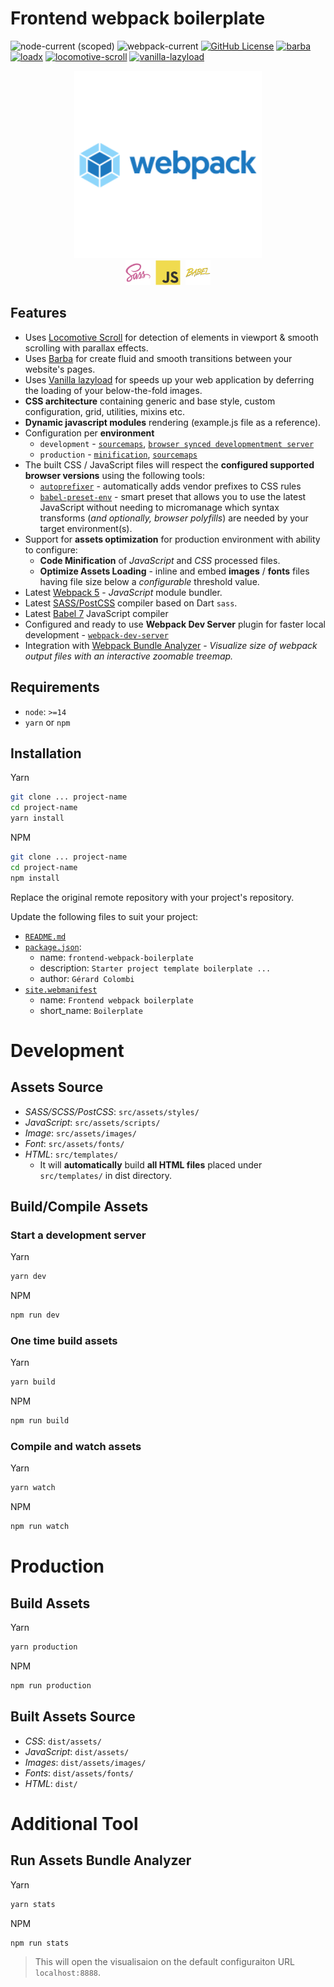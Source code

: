 # Frontend webpack boilerplate

![node-current (scoped)](https://img.shields.io/node/v/?color=informational&style=plastic)
![webpack-current](https://img.shields.io/badge/webpack-v5.75.0-informational?style=for-the-badge&&logo=webpack)
[![GitHub License](https://img.shields.io/github/license/gcolombi/?color=informational&style=for-the-badge)](https://github.com/gcolombi/)
[![barba](https://img.shields.io/badge/barba-v2.9.7-green?style=for-the-badge)](https://github.com/barbajs/barba)
[![loadx](https://img.shields.io/badge/loadx-v0.1.1-green?style=for-the-badge)](https://github.com/cesarwbr/loadx)
[![locomotive-scroll](https://img.shields.io/badge/locomotive--scroll-v4.1.4-green?style=for-the-badge)](https://github.com/locomotivemtl/locomotive-scroll)
[![vanilla-lazyload](https://img.shields.io/badge/vanilla--lazyload-v17.8.3-green?style=for-the-badge)](https://github.com/verlok/vanilla-lazyload)

<div align="center">
    <img src="https://github.com/devicons/devicon/blob/master/icons/webpack/webpack-original-wordmark.svg" title="Webpack" alt="Webpack" width="300" height="300"/>
</div>

<div align="center">
    <img src="https://github.com/devicons/devicon/blob/master/icons/sass/sass-original.svg" title="Saas" alt="Saas" width="40" height="40"/>&nbsp;
    <img src="https://github.com/devicons/devicon/blob/master/icons/javascript/javascript-original.svg" title="Javascript" alt="Javascript" width="40" height="40"/>&nbsp;
    <img src="https://github.com/devicons/devicon/blob/master/icons/babel/babel-original.svg" title="Babel" alt="Babel" width="40" height="40"/>
</div>

## Features

* Uses [Locomotive Scroll](https://github.com/locomotivemtl/locomotive-scroll) for detection of elements in viewport & smooth scrolling with parallax effects.
* Uses [Barba](https://github.com/barbajs/barba) for create fluid and smooth transitions between your website's pages.
* Uses [Vanilla lazyload](https://github.com/verlok/vanilla-lazyload) for speeds up your web application by deferring the loading of your below-the-fold images.
* **CSS architecture** containing generic and base style, custom configuration, grid, utilities, mixins etc.
* **Dynamic javascript modules** rendering (example.js file as a reference).
* Configuration per **environment**
    * `development` - [`sourcemaps`](https://webpack.js.org/configuration/devtool/), [`browser synced developmentment server`](https://webpack.js.org/configuration/dev-server/)
    * `production` - [`minification`](https://webpack.js.org/plugins/terser-webpack-plugin/), [`sourcemaps`](https://webpack.js.org/configuration/devtool/)
* The built CSS / JavaScript files will respect the **configured supported browser versions** using the following tools:
    * [`autoprefixer`](https://github.com/postcss/autoprefixer) - automatically adds vendor prefixes to CSS rules
    * [`babel-preset-env`](https://babeljs.io/docs/en/babel-preset-env) - smart preset that allows you to use the latest JavaScript without needing to micromanage which syntax transforms (*and optionally, browser polyfills*) are needed by your target environment(s).
* Support for **assets optimization** for production environment with ability to configure:
    * **Code Minification** of *JavaScript* and *CSS* processed files.
    * **Optimize Assets Loading** - inline and embed **images** / **fonts** files having file size below a *configurable* threshold value.
* Latest [Webpack 5](https://github.com/webpack/webpack) - *JavaScript* module bundler.
* Latest [SASS/PostCSS](https://github.com/sass/sass) compiler based on Dart `sass`.
* Latest [Babel 7](https://github.com/babel/babel) JavaScript compiler
* Configured and ready to use **Webpack Dev Server** plugin for faster local development - [`webpack-dev-server`](https://webpack.js.org/configuration/dev-server/)
* Integration with [Webpack Bundle Analyzer](https://www.npmjs.com/package/webpack-bundle-analyzer) - _Visualize size of webpack output files with an interactive zoomable treemap._

## Requirements

* `node`: `>=14`
* `yarn` or `npm`

## Installation

Yarn
```sh 
git clone ... project-name
cd project-name
yarn install
```

NPM
```sh 
git clone ... project-name
cd project-name
npm install
```

Replace the original remote repository with your project's repository.

Update the following files to suit your project:

* [`README.md`](https://github.com/gcolombi)
* [`package.json`](https://github.com/gcolombi):
    * name: `frontend-webpack-boilerplate`
    * description: `Starter project template boilerplate ...`
    * author: `Gérard Colombi`
* [`site.webmanifest`](https://github.com/gcolombi)
    * name: `Frontend webpack boilerplate`
    * short_name: `Boilerplate`

# Development

## Assets Source

* _SASS/SCSS/PostCSS_: `src/assets/styles/`
* _JavaScript_: `src/assets/scripts/`
* _Image_: `src/assets/images/`
* _Font_: `src/assets/fonts/`
* _HTML_: `src/templates/`
    * It will **automatically** build **all HTML files** placed under `src/templates/` in dist directory.

## Build/Compile Assets

### Start a development server

Yarn
```sh
yarn dev
```

NPM
```sh
npm run dev
```

### One time build assets

Yarn
```sh
yarn build
```

NPM
```sh
npm run build
```

### Compile and watch assets

Yarn
```sh
yarn watch
```

NPM
```sh
npm run watch
```

# Production 

## Build Assets

Yarn
```sh
yarn production
```

NPM
```sh
npm run production
```

## Built Assets Source

* _CSS_: `dist/assets/`
* _JavaScript_: `dist/assets/`
* _Images_: `dist/assets/images/`
* _Fonts_: `dist/assets/fonts/`
* _HTML_: `dist/`

# Additional Tool

## Run Assets Bundle Analyzer

Yarn
```sh
yarn stats
```

NPM
```sh
npm run stats
```

> This will open the visualisaion on the default configuraiton URL `localhost:8888`.